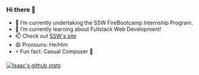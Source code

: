 ### Hi there 👋

- 🔭 I’m currently undertaking the SSW FireBootcamp Internship Program.
- 🌱 I’m currently learning about Fullstack Web Development!
- 📫 Check out [SSW's site](https://www.ssw.com.au/)
- 😄 Pronouns: He/Him
- ⚡ Fun fact: Casual Composer 🎹


[![Isaac's github stats](https://github-readme-stats.vercel.app/api?username=isaaclombardssw&theme=dark)](https://github.com/isaaclombardssw/github-readme-stats) 
